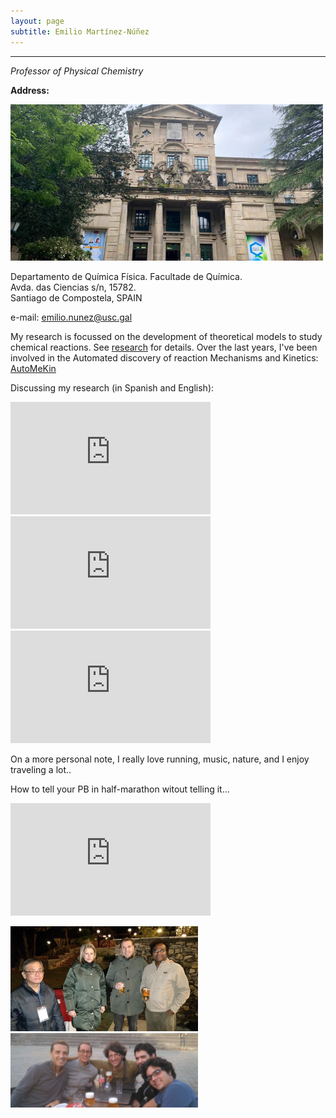 ```yaml
---
layout: page
subtitle: Emilio Martínez-Núñez
---
```


****
_Professor of Physical Chemistry_

**Address:** 

<p align="left">
   <img src="https://raw.githubusercontent.com/emartineznunez/emartineznunez.github.io/master/assets/img/facultade.jpg" alt="alt text" width="500" height="250">
</p>


Departamento de Química Física. Facultade de Química.   
Avda. das Ciencias s/n, 15782.    
Santiago de Compostela, SPAIN

e-mail: [emilio.nunez@usc.gal](mailto:emilio.nunez@usc.gal)

My research is focussed on the development of theoretical models to study chemical reactions. See [research](https://emartineznunez.github.io/research/) for details. Over the last years, I've been involved in the Automated discovery of reaction Mechanisms and Kinetics: [AutoMeKin](https://github.com/emartineznunez/AutoMeKin)

Discussing my research $\scriptstyle{(}$in Spanish and English$\scriptstyle{)}$:

<iframe width="320" height="180" src="https://www.youtube-nocookie.com/embed/w25-mpu2mUg" title="YouTube video player" frameborder="0" allow="accelerometer; autoplay; clipboard-write; encrypted-media; gyroscope; picture-in-picture" allowfullscreen="1"></iframe>

<iframe width="320" height="180" src="https://www.youtube-nocookie.com/embed/nj7k6pt_uoc" title="YouTube video player" frameborder="0" allow="accelerometer; autoplay; clipboard-write; encrypted-media; gyroscope; picture-in-picture" allowfullscreen="1"></iframe>

<iframe width="320" height="180" src="https://www.youtube-nocookie.com/embed/X_Hbo7u5Ok0" title="YouTube video player" frameborder="0" allow="accelerometer; autoplay; clipboard-write; encrypted-media; gyroscope; picture-in-picture" allowfullscreen="1"></iframe>

On a more personal note, I really love running, music, nature, and I enjoy traveling a lot..

How to tell your PB in half-marathon witout telling it...
<iframe width="320" height="180" src="https://www.youtube-nocookie.com/embed/S6nmOt7k1I8?start=1265&end=1275" title="How to tell your PB in half-marathon without telling it" frameborder="0" allow="accelerometer; autoplay; clipboard-write; encrypted-media; gyroscope; picture-in-picture" allowfullscreen="1"></iframe>

<p float="left">
  <img src="https://raw.githubusercontent.com/emartineznunez/emartineznunez.github.io/master/assets/img/shimla.jpg" width="300" />
  <img src="https://raw.githubusercontent.com/emartineznunez/emartineznunez.github.io/master/assets/img/lille.jpg" width="300" /> 
</p>

